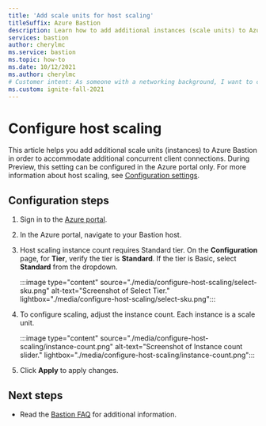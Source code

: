 ```yaml
---
title: 'Add scale units for host scaling'
titleSuffix: Azure Bastion
description: Learn how to add additional instances (scale units) to Azure Bastion.
services: bastion
author: cherylmc
ms.service: bastion
ms.topic: how-to
ms.date: 10/12/2021
ms.author: cherylmc
# Customer intent: As someone with a networking background, I want to configure host scaling.
ms.custom: ignite-fall-2021
---
```


# Configure host scaling

This article helps you add additional scale units (instances) to Azure Bastion in order to accommodate additional concurrent client connections. During Preview, this setting can be configured in the Azure portal only. For more information about host scaling, see [Configuration settings](configuration-settings.md#instance).

## Configuration steps

1. Sign in to the [Azure portal](https://ms.portal.azure.com).
1. In the Azure portal, navigate to your Bastion host.
1. Host scaling instance count requires Standard tier. On the **Configuration** page, for **Tier**, verify the tier is **Standard**. If the tier is Basic, select **Standard** from the dropdown. 

   :::image type="content" source="./media/configure-host-scaling/select-sku.png" alt-text="Screenshot of Select Tier." lightbox="./media/configure-host-scaling/select-sku.png":::
1. To configure scaling, adjust the instance count. Each instance is a scale unit.

   :::image type="content" source="./media/configure-host-scaling/instance-count.png" alt-text="Screenshot of Instance count slider." lightbox="./media/configure-host-scaling/instance-count.png":::
1. Click **Apply** to apply changes.

## Next steps

* Read the [Bastion FAQ](bastion-faq.md) for additional information.
